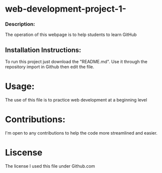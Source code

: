 # web-development-project-1-
### Description:
The operation of this webpage is to help students to learn GitHub

## Installation Instructions: 
To run this project just download the "README.md". Use it through the repository import in Github then edit the file.

# Usage: 
The use of this file is to practice web development at a beginning level

# Contributions:
I'm open to any contributions to help the code more streamlined and easier.

# Liscense
The license I used this file under Github.com
